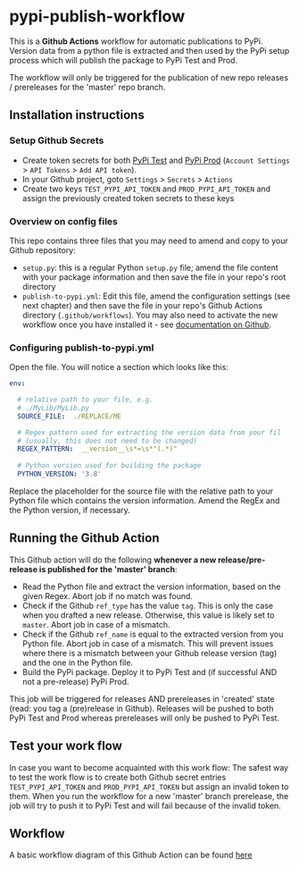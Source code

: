 # pypi-publish-workflow

This is a __Github Actions__ workflow for automatic publications to PyPi. Version data from a python file is extracted and then used by the PyPi setup process which will publish the package to PyPi Test and Prod. 

The workflow will only be triggered for the publication of new repo releases / prereleases for the 'master' repo branch.

## Installation instructions

### Setup Github Secrets

- Create token secrets for both [PyPi Test](https://test.pypi.org/) and [PyPi Prod](https://www.pypi.org/) (``Account Settings`` > ``API Tokens`` > ``Add API token``). 
- In your Github project, goto ``Settings`` > ``Secrets`` > ``Actions``
- Create two keys ``TEST_PYPI_API_TOKEN`` and ``PROD_PYPI_API_TOKEN`` and assign the previously created token secrets to these keys

### Overview on config files

This repo contains three files that you may need to amend and copy to your Github repository:

- ``setup.py``: this is a regular Python ``setup.py`` file; amend the file content with your package information and then save the file in your repo's root directory
- ``publish-to-pypi.yml``: Edit this file, amend the configuration settings (see next chapter) and then save the file in your repo's Github Actions directory (``.github/workflows``). You may also need to activate the new workflow once you have installed it - see [documentation on Github](https://docs.github.com/en/actions).

### Configuring publish-to-pypi.yml

Open the file. You will notice a section which looks like this:

```yml
env:

  # relative path to your file, e.g.
  # ./MyLib/MyLib.py
  SOURCE_FILE:  ./REPLACE/ME

  # Regex pattern used for extracting the version data from your fil
  # (usually, this does not need to be changed)
  REGEX_PATTERN:  __version__\s*=\s*"(.*)"
  
  # Python version used for building the package
  PYTHON_VERSION: '3.8'
```

Replace the placeholder for the source file with the relative path to your Python file which contains the version information. Amend the RegEx and the Python version, if necessary.

## Running the Github Action

This Github action will do the following __whenever a new release/pre-release is published for the 'master' branch__:

- Read the Python file and extract the version information, based on the given Regex. Abort job if no match was found.
- Check if the Github ``ref_type`` has the value ``tag``. This is only the case when you drafted a new release. Otherwise, this value is likely set to ``master``. Abort job in case of a mismatch.
- Check if the Github ``ref_name`` is equal to the extracted version from you Python file. Abort job in case of a mismatch. This will prevent issues where there is a mismatch between your Github release version (tag) and the one in the Python file.
- Build the PyPi package. Deploy it to PyPi Test and (if successful AND not a pre-release) PyPi Prod.

This job will be triggered for releases AND prereleases in 'created' state (read: you tag a (pre)release in Github). Releases will be pushed to both PyPi Test and Prod whereas prereleases will only be pushed to PyPi Test.

## Test your work flow

In case you want to become acquainted with this work flow: The safest way to test the work flow is to create both Github secret entries ``TEST_PYPI_API_TOKEN`` and ``PROD_PYPI_API_TOKEN`` but assign an invalid token to them. When you run the workflow for a new 'master' branch prerelease, the job will try to push it to PyPi Test and will fail because of the invalid token.

## Workflow
A basic workflow diagram of this Github Action can be found [here](docs/workflow.jpg)

